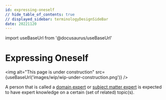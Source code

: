 ```yaml
---
id: expressing-oneself
// hide_table_of_contents: true
// displayed_sidebar: terminologyDesignSideBar
date: 20221120
---
```


import useBaseUrl from '@docusaurus/useBaseUrl'

# Expressing Oneself

<img
  alt="This page is under construction"
  src={useBaseUrl('images/wip/wip-under-construction.png')}
/>

A person that is called a [domain expert](@) or [subject matter expert](@) is expected to have expert knowledge on a certain (set of related) topic(s).